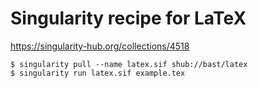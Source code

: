 

# Singularity recipe for LaTeX

https://singularity-hub.org/collections/4518

```
$ singularity pull --name latex.sif shub://bast/latex
$ singularity run latex.sif example.tex
```
